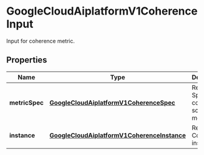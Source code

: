

# GoogleCloudAiplatformV1CoherenceInput

Input for coherence metric.

## Properties

| Name | Type | Description | Notes |
|------------ | ------------- | ------------- | -------------|
|**metricSpec** | [**GoogleCloudAiplatformV1CoherenceSpec**](GoogleCloudAiplatformV1CoherenceSpec.md) | Required. Spec for coherence score metric. |  [optional] |
|**instance** | [**GoogleCloudAiplatformV1CoherenceInstance**](GoogleCloudAiplatformV1CoherenceInstance.md) | Required. Coherence instance. |  [optional] |



